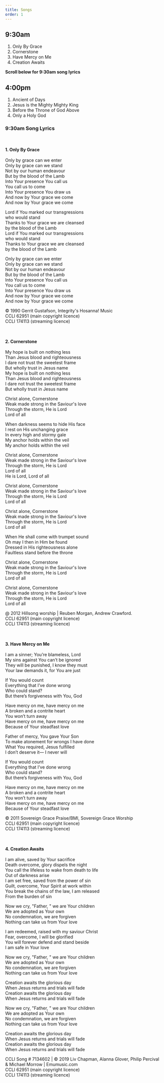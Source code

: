 ```yaml
---
title: Songs
order: 1
---
```


## 9:30am
1. Only By Grace
2. Cornerstone
3. Have Mercy on Me
4. Creation Awaits

**Scroll below for 9:30am song lyrics**

## 4:00pm
1. Ancient of Days
2. Jesus is the Mighty Mighty King
3. Before the Throne of God Above
4. Only a Holy God



### 9:30am Song Lyrics
<br><br>**1. Only By Grace**<br><br>
Only by grace can we enter  
Only by grace can we stand  
Not by our human endeavour  
But by the blood of the Lamb  
Into Your presence You call us  
You call us to come  
Into Your presence You draw us   
And now by Your grace we come  
And now by Your grace we come  

Lord if You marked our transgressions  
who would stand  
Thanks to Your grace we are cleansed  
by the blood of the Lamb  
Lord if You marked our transgressions  
who would stand  
Thanks to Your grace we are cleansed  
by the blood of the Lamb  
 
Only by grace can we enter  
Only by grace can we stand  
Not by our human endeavour  
But by the blood of the Lamb  
Into Your presence You call us  
You call us to come  
Into Your presence You draw us  
And now by Your grace we come  
And now by Your grace we come  

© 1990 Gerrit Gustafson, Integrity's Hosanna! Music  
CCLI 62951 (main copyright licence)  
CCLI 174113 (streaming licence)  


<br><br>**2. Cornerstone**<br><br>
My hope is built on nothing less  
Than Jesus blood and righteousness  
I dare not trust the sweetest frame  
But wholly trust in Jesus name  
My hope is built on nothing less  
Than Jesus blood and righteousness  
I dare not trust the sweetest frame  
But wholly trust in Jesus name  

Christ alone, Cornerstone  
Weak made strong in the Saviour's love  
Through the storm, He is Lord  
Lord of all  

When darkness seems to hide His face  
I rest on His unchanging grace  
In every high and stormy gale  
My anchor holds within the veil  
My anchor holds within the veil  

Christ alone, Cornerstone  
Weak made strong in the Saviour's love  
Through the storm, He is Lord  
Lord of all  
He is Lord, Lord of all  

Christ alone, Cornerstone  
Weak made strong in the Saviour's love  
Through the storm, He is Lord  
Lord of all  

Christ alone, Cornerstone  
Weak made strong in the Saviour's love  
Through the storm, He is Lord  
Lord of all  

When He shall come with trumpet sound  
Oh may I then in Him be found  
Dressed in His righteousness alone  
Faultless stand before the throne  

Christ alone, Cornerstone  
Weak made strong in the Saviour's love  
Through the storm, He is Lord  
Lord of all  

Christ alone, Cornerstone  
Weak made strong in the Saviour's love  
Through the storm, He is Lord  
Lord of all  

@ 2012 Hillsong worship | Reuben Morgan, Andrew Crawford.  
CCLI 62951 (main copyright licence)  
CCLI 174113 (streaming licence)  


<br><br>**3. Have Mercy on Me**<br><br>
I am a sinner; You’re blameless, Lord    
My sins against You can’t be ignored  
They will be punished, I know they must  
Your law demands it, for You are just  

If You would count  
Everything that I’ve done wrong  
Who could stand?  
But there’s forgiveness with You, God  

Have mercy on me, have mercy on me  
A broken and a contrite heart  
You won’t turn away  
Have mercy on me, have mercy on me  
Because of Your steadfast love  

Father of mercy, You gave Your Son  
To make atonement for wrongs I have done   
What You required, Jesus fulfilled  
I don’t deserve it— I never will  

If You would count  
Everything that I’ve done wrong    
Who could stand?  
But there’s forgiveness with You, God  

Have mercy on me, have mercy on me  
A broken and a contrite heart  
You won’t turn away  
Have mercy on me, have mercy on me  
Because of Your steadfast love  

© 2011 Sovereign Grace Praise/BMI, Sovereign Grace Worship  
CCLI 62951 (main copyright licence)  
CCLI 174113 (streaming licence)  


<br><br> **4. Creation Awaits** <br><br>
I am alive, saved by Your sacrifice  
Death overcome, glory dispels the night  
You call the lifeless to wake from death to life  
Out of darkness arise  
I am set free, saved from the power of sin  
Guilt, overcome, Your Spirit at work within  
You break the chains of the law, I am released  
From the burden of sin  

Now we cry, "Father, " we are Your children  
We are adopted as Your own  
No condemnation, we are forgiven  
Nothing can take us from Your love  

I am redeemed, raised with my saviour Christ  
Fear, overcome, I will be glorified  
You will forever defend and stand beside  
I am safe in Your love  
 
Now we cry, "Father, " we are Your children  
We are adopted as Your own  
No condemnation, we are forgiven  
Nothing can take us from Your love  

Creation awaits the glorious day  
When Jesus returns and trials will fade  
Creation awaits the glorious day  
When Jesus returns and trials will fade  
 
Now we cry, "Father, " we are Your children  
We are adopted as Your own  
No condemnation, we are forgiven  
Nothing can take us from Your love  

Creation awaits the glorious day  
When Jesus returns and trials will fade  
Creation awaits the glorious day  
When Jesus returns and trials will fade  

CCLI Song # 7134602 | © 2019 Liv Chapman, Alanna Glover, Philip Percival & Michael Morrow | Emumusic.com  
CCLI 62951 (main copyright licence)  
CCLI 174113 (streaming licence)  







